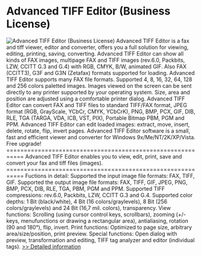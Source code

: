 # Advanced TIFF Editor (Business License)
![Advanced TIFF Editor (Business License)](https://mycommerce.akamaized.net/api/pimages/P300177791/BIG/300177791.JPG)
Advanced TIFF Editor is a fax and tiff viewer, editor and converter, offers you a full solution for viewing, editing, printing, saving, converting. Advanced TIFF Editor can show all kinds of FAX images, multipage FAX and TIFF images (rev.6.0, Packbits, LZW, CCITT G.3 and G.4) with RGB, CMYK, B/W, animated GIF. Also FAX (CCITT3), G3F and G3N (Zetafax) formats supported for loading. Advanced TIFF Editor supports many FAX file formats. Supported 4, 8, 16, 32, 64, 128 and 256 colors paletted images. Images viewed on the screen can be sent directly to any printer supported by your operating system. Size, area and position are adjusted using a comfortable printer dialog. Advanced TIFF Editor can convert FAX and TIFF files to standard TIFF/FAX format, JPEG format (RGB, GrayScale, YCbCr, CMYK, YCbCrK), PNG, BMP, PCX, GIF, DIB, RLE, TGA (TARGA, VDA, ICB, VST, PIX), Portable Bitmap PBM, PGM and PPM. Advanced TIFF Editor can edit loaded images: extract, move, insert, delete, rotate, flip, invert pages. Advanced TIFF Editor software is a small, fast and efficient viewer and converter for Windows 9x/Me/NT/2K/XP/Vista. Free upgrade! =========================================================== Advanced TIFF Editor enables you to view, edit, print, save and convert your fax and tiff files (images). =========================================================== Fuctions in detail: Supported the input image file formats: FAX, TIFF, GIF. Supported the output image file formats: FAX, TIFF, GIF, JPEG, PNG, BMP, PCX, DIB, RLE, TGA, PBM, PGM and PPM. Supported TIFF compressions: rev.6.0, Packbits, LZW, CCITT G.3 and G.4. Supported color depths: 1 Bit (black/white), 4 Bit (16 colors/graylevels), 8 Bit (256 colors/graylevels) and 24 Bit (16,7 mil. colors), transparency. View functions: Scrolling (using cursor control keys, scrollbars), zooming (+/- keys, menufunctions or drawing a rectangular area), antialiasing, rotation (90 and 180°), flip, invert. Print functions: Optimized to page size, arbitrary area/size/position, print preview. Special functions: Open dialog with preview, transformation and editing, TIFF tag analyzer and editor (individual tags).
[>> Detailed information](https://secure.shareit.com/shareit/product.html?productid=300177791&affiliateid=200057808)